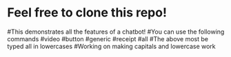 # Feel free to clone this repo!
#This demonstrates all the features of a chatbot!
#You can use the following commands
#video
#button
#generic
#receipt
#all
#The above most be typed all in lowercases
#Working on making capitals and lowercase work
